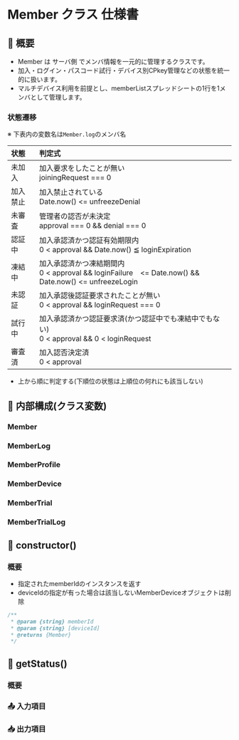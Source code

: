# Member クラス 仕様書

## 🧭 概要

- Member は サーバ側 でメンバ情報を一元的に管理するクラスです。
- 加入・ログイン・パスコード試行・デバイス別CPkey管理などの状態を統一的に扱います。
- マルチデバイス利用を前提とし、memberListスプレッドシートの1行を1メンバとして管理します。

### 状態遷移

<!--::$doc/stateTransition.md::-->

※ 下表内の変数名は`Member.log`のメンバ名

状態 | 判定式
:-- | :--
未加入 | 加入要求をしたことが無い<br>joiningRequest === 0
加入禁止 | 加入禁止されている<br>Date.now() <= unfreezeDenial
未審査 | 管理者の認否が未決定<br>approval === 0 && denial === 0
認証中 | 加入承認済かつ認証有効期限内<br>0 < approval && Date.now() ≦ loginExpiration
凍結中 | 加入承認済かつ凍結期間内<br>0 < approval && loginFailure　<= Date.now() && Date.now() <= unfreezeLogin
未認証 | 加入承認後認証要求されたことが無い<br>0 < approval && loginRequest === 0
試行中 | 加入承認済かつ認証要求済(かつ認証中でも凍結中でもない)<br>0 < approval && 0 < loginRequest
審査済 | 加入認否決定済<br>0 < approval || 0 < denial

- 上から順に判定する(下順位の状態は上順位の何れにも該当しない)

<!--
## 状態遷移時にセットすべき変数

| 状態 | 更新されるプロパティ | 更新内容 |
| :-- | :-- | :-- |
| 審査中 → 加入中 | accepted, expire | 承認日時、承認後の有効期限を設定 |
| 加入中 → 未ログイン | device[].trial | 認証試行履歴を初期化（空配列） |
| 未ログイン → ログイン試行中 | device[].trial[0].passcode, created | 新しいパスコードを生成し記録 |
| ログイン試行中 → ログイン中 | device[].CPkey, CPkeyUpdated | クライアントから送信されたCPkeyを登録 |
| ログイン中 → ログイン期限切れ | device[].CPkeyUpdated | 期限切れ判定により更新なし。再生成を要求 |
| ログイン試行中 → 凍結中 | device[].trial[0].freezingUntil | 現在時刻＋freezingをセット |
| 加入中 → 加入期限切れ | expire | 判定のみ。更新なし |
-->

## 🧩 内部構成(クラス変数)

### Member

<!--::$tmp/Member.md::-->

### MemberLog

<!--::$tmp/MemberLog.md::-->

### MemberProfile

<!--::$tmp/MemberProfile.md::-->

### MemberDevice

<!--::$tmp/MemberDevice.md::-->

### MemberTrial

<!--::$tmp/MemberTrial.md::-->

### MemberTrialLog

<!--::$tmp/MemberTrialLog.md::-->

## 🧱 constructor()

### 概要


- 指定されたmemberIdのインスタンスを返す
- deviceIdの指定が有った場合は該当しないMemberDeviceオブジェクトは削除

```js
/**
 * @param {string} memberId
 * @param {string} [deviceId]
 * @returns {Member}
 */
```

## 🧱 getStatus()

### 概要



### 📤 入力項目

### 📥 出力項目
